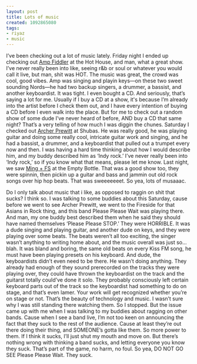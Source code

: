 ```yaml
---
layout: post
title: Lots of music
created: 1092865080
tags:
- riyaz
- music
---
```

I’ve been checking out a lot of music lately. Friday night I ended up checking out [Amp Fiddler](http://www.ampfiddler.com/) at the Hot House, and man, what a great show. I’ve never really been into like, seeing r&b or soul or whatever you would call it live, but man, shit was HOT. The music was great, the crowd was cool, good vibes. Amp was singing and playin keys—on these two sweet sounding Nords—he had two backup singers, a drummer, a bassist, and another keyboardist. It was tight. I even bought a CD. And seriously, that’s saying a lot for me. Usually if I buy a CD at a show, it's because I’m already into the artist before I check them out, and I have every intention of buying a CD before I even walk into the place. But for me to check out a random show of some dude I’ve never heard of before, AND buy a CD that same night? That’s a very telling of how much I was diggin the chunes. Saturday I checked out [Archer Prewitt](http://www.carrottoprecords.com/artists/archer/) at Shubas. He was really good, he was playing guitar and doing some really cool, intricate guitar work and singing, and he had a bassist, a drummer, and a keyboardist that pulled out a trumpet every now and then. I was having a hard time thinking about how I would describe him, and my buddy described him as ‘Indy rock.’ I’ve never really been into ‘Indy rock,’ so if you know what that means, please let me know. Last night, we saw [Ming + FS](http://www.mingandfs.com/) at the Empty Bottle. That was a good show too, they were spinnin, then pickin up a guitar and bass and jammin out old rock songs over hip hop beats. That was sweeeeeeet. So yea, lots of musaaac.

Do I only talk about music that i like, as opposed to raggin on shit that sucks? I think so. I was talking to some buddies about this Saturday, cause before we went to see Archer Prewitt, we went to the Fireside for that Asians in Rock thing, and this band Please Please Wait was playing there. And man, my one buddy best described them when he said they should have named themselves ‘Please Please STOP.’ They were HORRIBLE. It was a dude singing and playing guitar, and another dude on keys, and they were playing over some beats. The beats weren’t all too exciting, the singer wasn’t anything to writing home about, and the music overall was just so... blah. It was bland and boring, the same old beats on every Kiss FM song, he must have been playing presets on his keyboard. And dude, the keyboardists didn’t even need to be there. He wasn’t doing anything. They already had enough of they sound prerecorded on the tracks they were playing over, they could have thrown the keyboardist on the track and the guitarst totally could’ve done it solo. They probably consciously left certain keyboard parts out of the track so the keyboardist had something to do on stage, and that’s even lamer. Your work will get recognized whether you’re on stage or not. That’s the beauty of technology and music. I wasn’t sure why I was still standing there watching them. So I stopped. But the issue came up with me when I was talking to my buddies about ragging on other bands. Cause when I see a band live, I’m not too keen on announcing the fact that they suck to the rest of the audience. Cause at least they’re out there doing their thing, and SOMEONE’s gotta like them. So more power to them. If I think it sucks, I’ll just shut my mouth and move on. But there’s nothing wrong with thinking a band sucks, and letting everyone you know they suck. That’s part of the game, no harm, no foul. So yea, DO NOT GO SEE Please Please Wait. They suck.

